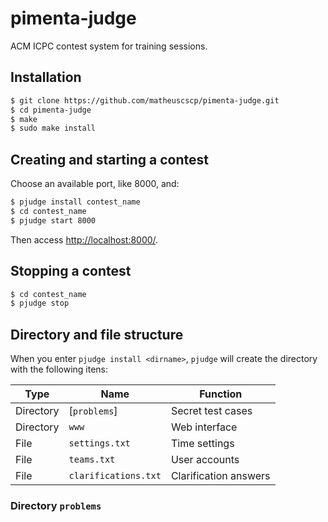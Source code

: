 # pimenta-judge
ACM ICPC contest system for training sessions.

## Installation
```bash
$ git clone https://github.com/matheuscscp/pimenta-judge.git
$ cd pimenta-judge
$ make
$ sudo make install
```

## Creating and starting a contest
Choose an available port, like 8000, and:
```bash
$ pjudge install contest_name
$ cd contest_name
$ pjudge start 8000
```
Then access [http://localhost:8000/](http://localhost:8000/).

## Stopping a contest
```bash
$ cd contest_name
$ pjudge stop
```

## Directory and file structure
When you enter `pjudge install <dirname>`, `pjudge` will create the directory with the following itens:

| Type      | Name                 | Function              |
| --------- | -------------------- | --------------------- |
| Directory | [`problems`]           | Secret test cases     |
| Directory | `www`                | Web interface         |
| File      | `settings.txt`       | Time settings         |
| File      | `teams.txt`          | User accounts         |
| File      | `clarifications.txt` | Clarification answers |

### Directory `problems`
